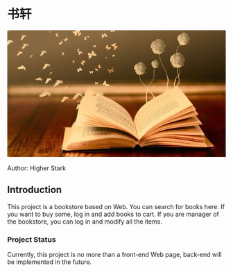书轩
====
!["book"](./src/img/book.jpg)

Author: Higher Stark

## Introduction

This project is a bookstore based on Web. You can search for books here. If you want to buy some, log in and add books to cart.
If you are manager of the bookstore, you can log in and modify all the items.

### Project Status

Currently, this project is no more than a front-end Web page, back-end will be implemented in the future.
